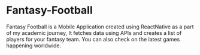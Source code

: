 # Fantasy-Football
Fantasy Football is a Mobile Application created using ReactNative as a part of my academic journey, It fetches data using APIs and creates a list of players for your fantasy team. You can also check on the latest games happening worldwide.
